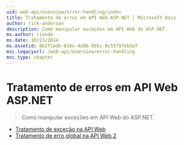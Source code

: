 ```yaml
---
uid: web-api/overview/error-handling/index
title: Tratamento de erros em API Web ASP.NET | Microsoft Docs
author: rick-anderson
description: Como manipular exceções em API Web do ASP.NET.
ms.author: riande
ms.date: 10/23/2014
ms.assetid: 0b2f1edb-816c-4a86-95bc-0c55797eb3af
msc.legacyurl: /web-api/overview/error-handling
msc.type: chapter
---
```

<a name="error-handling-in-aspnet-web-api"></a>Tratamento de erros em API Web ASP.NET
====================
> Como manipular exceções em API Web do ASP.NET.


- [Tratamento de exceção na API Web](exception-handling.md)
- [Tratamento de erro global na API Web 2](web-api-global-error-handling.md)
